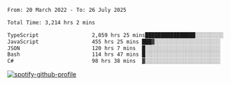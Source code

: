 <!--START_SECTION:waka-->

```txt
From: 20 March 2022 - To: 26 July 2025

Total Time: 3,214 hrs 2 mins

TypeScript                 2,059 hrs 25 mins████████████████░░░░░░░░░   64.08 %
JavaScript                 455 hrs 25 mins ███▓░░░░░░░░░░░░░░░░░░░░░   14.17 %
JSON                       120 hrs 7 mins  █░░░░░░░░░░░░░░░░░░░░░░░░   03.74 %
Bash                       114 hrs 47 mins █░░░░░░░░░░░░░░░░░░░░░░░░   03.57 %
C#                         98 hrs 38 mins  ▓░░░░░░░░░░░░░░░░░░░░░░░░   03.07 %
```

<!--END_SECTION:waka-->
[![spotify-github-profile](https://spotify-github-profile.vercel.app/api/view?uid=c00zprrvy9xiloa9qnco3hmng&cover_image=true&theme=novatorem&show_offline=false&background_color=121212&bar_color=53b14f&bar_color_cover=false)](https://spotify-github-profile.vercel.app/api/view?uid=c00zprrvy9xiloa9qnco3hmng&redirect=true)



